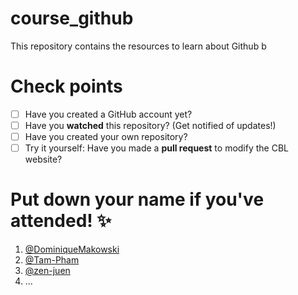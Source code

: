 # course_github
This repository contains the resources to learn about Github b    

# Check points
- [ ] Have you created a GitHub account yet?
- [ ] Have you **watched** this repository? (Get notified of updates!) 
- [ ] Have you created your own repository?
- [ ] Try it yourself: Have you made a **pull request** to modify the CBL website?

# Put down your name if you've attended! ✨ 
1. [@DominiqueMakowski](https://github.com/DominiqueMakowski)
2. [@Tam-Pham](https://github.com/Tam-Pham)
3. [@zen-juen](https://github.com/zen-juen)
4. ...
